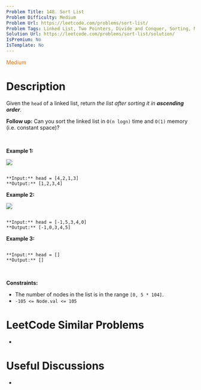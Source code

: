 ```yaml
---
Problem Title: 148. Sort List
Problem Difficulty: Medium
Problem Url: https://leetcode.com/problems/sort-list/
Problem Tags: Linked List, Two Pointers, Divide and Conquer, Sorting, Merge Sort
Solution Url: https://leetcode.com/problems/sort-list/solution/
IsPremium: No
IsTemplate: No
---
```


<span style="color: rgb(239, 108, 0);">Medium</span>

# Description

Given the `head` of a linked list, return *the list after sorting it in **ascending order***.


**Follow up:** Can you sort the linked list in `O(n logn)` time and `O(1)` memory (i.e. constant space)?


 


**Example 1:**


![](https://assets.leetcode.com/uploads/2020/09/14/sort_list_1.jpg)

```

**Input:** head = [4,2,1,3]
**Output:** [1,2,3,4]

```

**Example 2:**


![](https://assets.leetcode.com/uploads/2020/09/14/sort_list_2.jpg)

```

**Input:** head = [-1,5,3,4,0]
**Output:** [-1,0,3,4,5]

```

**Example 3:**



```

**Input:** head = []
**Output:** []

```

 


**Constraints:**


* The number of nodes in the list is in the range `[0, 5 * 104]`.
* `-105 <= Node.val <= 105`




# LeetCode Similar Problems

- []()

# Useful Discussions

- []()
